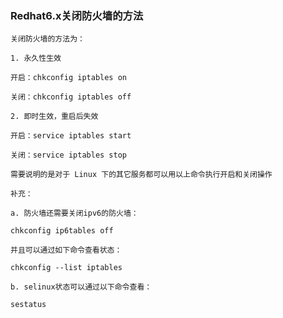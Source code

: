 ### Redhat6.x关闭防火墙的方法

    关闭防火墙的方法为：
    
    1. 永久性生效
    
    开启：chkconfig iptables on
    
    关闭：chkconfig iptables off
    
    2. 即时生效，重启后失效
    
    开启：service iptables start
    
    关闭：service iptables stop
    
    需要说明的是对于 Linux 下的其它服务都可以用以上命令执行开启和关闭操作
    
    补充：
    
    a. 防火墙还需要关闭ipv6的防火墙：
    
    chkconfig ip6tables off
    
    并且可以通过如下命令查看状态：
    
    chkconfig --list iptables
    
    b. selinux状态可以通过以下命令查看：
    
    sestatus

